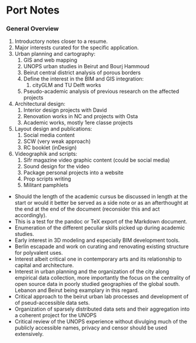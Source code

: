 # Port Notes

### General Overview

1. Introductory notes closer to a resume.
2. Major interests curated for the specific application.
3. Urban planning and cartography:
	1. GIS and web mapping
	2. UNOPS urban studies in Beirut and Bourj Hammoud
	3. Beirut central district analysis of porous borders
	4. Define the interest in the BIM and GIS integration:
		1. cityGLM and TU Delft works
	5. Pseudo-academic analysis of previous research on the affected projects
4. Architectural design:
	1. Interior design projects with David
	2. Renovation works in NC and projects with Osta
	3. Academic works, mostly 1ere classe projects
5. Layout design and publications:
	1. Social media content
	2. SCW (very weak approach)
	3. RC booklet (inDesign)
6. Videographik and scripts:
	1. Sifr magazine video graphic content (could be social media)
	2. Sound design for the video
	3. Package personal projects into a website
	4. Prop scripts writing
	5. Militant pamphlets


- Should the length of the academic cursus be discussed in length at the start 
  or would it better be served as a side note or as an afterthought at the end
  at the end of the document (reconsider this and act accordingly).
- This is a test for the pandoc or TeX export of the Markdown document. 
- Enumeration of the different peculiar skills picked up during academic studies.
- Early interest in 3D modeling and especially BIM development tools.
- Berlin escapade and work on curating and renovating existing structure for 
  polyvalent uses.
- Interest albeit critical one in contemporary arts and its relationship to 
  capital and architecture.
- Interest in urban planning and the organization of the city along empirical 
  data collection, more importantly the focus on the centrality of open source 
  data in poorly studied geographies of the global south. Lebanon and Beirut being
  examplary in this regard.
- Critical approach to the beirut urban lab processes and development of 
  of pseud-accessible data sets.
- Organization of sparsely distributed data sets and their aggregation into a 
  coherent project for the UNOPS
- Critical review of the UNOPS experience without divulging much of the 
  publicly accessible names, privacy and censor should be used extensively.



